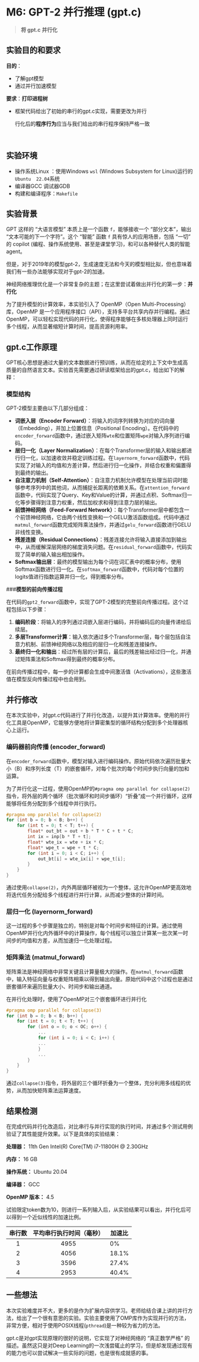 # M6: GPT-2 并行推理 (gpt.c)

> **将 gpt.c 并行化**

## 实验目的和要求

**目的**：

- 了解gpt模型
- 通过并行加速模型

**要求**：**打印进程树**

- 框架代码给出了初始的串行的gpt.c实现，需要更改为并行

  行化后的**程序行为**应当与我们给出的串行程序保持严格一致

  ​



## 实验环境

- 操作系统Linux ：使用Windows `wsl` (Windows Subsystem for Linux)运行的`Ubuntu  22.04`系统
- 编译器GCC  调试器GDB
- 构建和编译程序：`Makefile`





## 实验背景

GPT 这样的 “大语言模型” 本质上是一个函数 `f`，能够接收一个 “部分文本”，输出 “文本可能的下一个字符”。这个 “智能” 函数 `f` 具有惊人的应用场景，包括 “一切” 的 copilot (编程、操作系统使用、甚至是课堂学习)，和可以各种替代人类的智能 agent。

但是，对于2019年的模型gpt-2，生成速度无法和今天的模型相比拟，但也意味着我们有一些办法能够实现对于gpt-2的加速。

神经网络推理优化是一个非常复杂的主题；在这里尝试着做出并行化的第一步：**并行化**

为了提升模型的计算效率，本实验引入了 OpenMP（Open Multi-Processing）库，OpenMP 是一个应用程序接口（API），支持多平台共享内存并行编程。通过 OpenMP，可以轻松实现代码的并行化，使得程序能够在多核处理器上同时运行多个线程，从而显著缩短计算时间，提高资源利用率。



## gpt.c工作原理

GPT核心思想是通过大量的文本数据进行预训练，从而在给定的上下文中生成高质量的自然语言文本。实验首先需要通过研读框架给出的gpt.c，给出如下的解释：

### **模型结构**

GPT-2模型主要由以下几部分组成：

- **词嵌入层（Encoder Forward）**：将输入的词序列转换为对应的词向量（Embedding），并加上位置信息（Positional Encoding）。在代码中的`encoder_forward`函数中，通过嵌入矩阵`wte`和位置矩阵`wpe`对输入序列进行编码。
- **层归一化（Layer Normalization）**：在每个Transformer层的输入和输出都进行归一化，以加速收敛并稳定训练过程。在`layernorm_forward`函数中，代码实现了对输入的均值和方差计算，然后进行归一化操作，并结合权重和偏置得到最终的输出。
- **自注意力机制（Self-Attention）**：自注意力机制允许模型在处理当前词时能够参考序列中的其他词，从而捕捉长距离的依赖关系。在`attention_forward`函数中，代码实现了Query、Key和Value的计算，并通过点积、Softmax归一化等步骤得到注意力权重，然后加权求和得到注意力层的输出。
- **前馈神经网络（Feed-Forward Network）**：每个Transformer层中都包含一个前馈神经网络，它由两个线性变换和一个GELU激活函数组成。代码中通过`matmul_forward`函数完成矩阵乘法操作，并通过`gelu_forward`函数进行GELU非线性变换。
- **残差连接（Residual Connections）**：残差连接允许将输入直接添加到输出中，从而缓解深层网络的梯度消失问题。在`residual_forward`函数中，代码实现了简单的输入输出相加操作。
- **Softmax输出层**：最终的模型输出为每个词在词汇表中的概率分布，使用Softmax函数进行归一化。在`softmax_forward`函数中，代码对每个位置的logits值进行指数运算并归一化，得到概率分布。

###**模型的前向传播过程**

在代码的`gpt2_forward`函数中，实现了GPT-2模型的完整前向传播过程。这个过程包括以下步骤：

1. **编码阶段**：将输入的序列通过词嵌入层进行编码，并将编码后的向量传递给后续层。
2. **多层Transformer计算**：输入依次通过多个Transformer层，每个层包括自注意力机制、前馈神经网络以及相应的层归一化和残差连接操作。
3. **最终归一化和输出**：经过所有层的计算后，最后的残差输出经过归一化，并通过矩阵乘法和Softmax得到最终的概率分布。

在前向传播过程中，每一步的计算都会生成中间激活值（Activations），这些激活值在模型反向传播过程中也会用到。



## 并行修改

在本次实验中，对gpt.c代码进行了并行化改造，以提升其计算效率。使用的并行化工具是OpenMP，它能够方便地将计算密集型的循环结构分配到多个处理器核心上运行。

### 编码器前向传播 (encoder_forward)

在`encoder_forward`函数中，模型对输入进行编码操作。原始代码依次遍历批量大小（B）和序列长度（T）的嵌套循环，对每个批次的每个时间步执行向量的加和运算。

为了并行化这一过程，使用OpenMP的`#pragma omp parallel for collapse(2)`指令，将外层的两个循环（批次循环和时间步循环）“折叠”成一个并行循环，这样能够将任务分配到多个线程中并行执行。

~~~c
#pragma omp parallel for collapse(2)
for (int b = 0; b < B; b++) {
    for (int t = 0; t < T; t++) {
        float* out_bt = out + b * T * C + t * C;
        int ix = inp[b * T + t];
        float* wte_ix = wte + ix * C;
        float* wpe_t = wpe + t * C;
        for (int i = 0; i < C; i++) {
            out_bt[i] = wte_ix[i] + wpe_t[i];
        }
    }
}
~~~

通过使用`collapse(2)`，内外两层循环被视为一个整体，这允许OpenMP更高效地将迭代任务分配给多个线程进行并行计算，从而减少整体的计算时间。

### 层归一化 (layernorm_forward)

这一过程的多个步骤是独立的，特别是对每个时间步和特征的计算。通过使用OpenMP并行化内外循环中的计算操作，每个线程可以独立计算某一批次某一时间步的均值和方差，从而加速归一化处理过程。



### 矩阵乘法 (matmul_forward)

矩阵乘法是神经网络中非常关键且计算量极大的操作。在`matmul_forward`函数中，输入特征向量与权重矩阵相乘以得到输出向量。原始代码中这个过程也是通过嵌套循环来遍历批量大小、时间步和输出通道。

在并行化处理时，使用了OpenMP对三个嵌套循环进行并行化

~~~c
#pragma omp parallel for collapse(3)
for (int b = 0; b < B; b++) {
    for (int t = 0; t < T; t++) {
        for (int o = 0; o < OC; o++) {
			...
            for (int i = 0; i < C; i++) {
			...
            }
           	...
        }
    }
}
~~~

通过`collapse(3)`指令，将外层的三个循环折叠为一个整体，充分利用多线程的优势，从而加快矩阵乘法运算速度。




## 结果检测

在完成代码并行化改造后，对比串行与并行实现的执行时间，并通过多个测试用例验证了其性能提升效果。以下是具体的实验结果：

**处理器：** 11th Gen Intel(R) Core(TM) i7-11800H @ 2.30GHz

**内存：** 16 GB

**操作系统：** Ubuntu 20.04

**编译器：** GCC 

**OpenMP 版本：** 4.5

试验限定token数为10，则进行一系列输入后，从实验结果可以看出，并行化后可以得到一个近似线性的加速比例。

| 串行数 | 平均串行执行时间（毫秒） | 加速比 |
| :----: | :----------------------: | ------ |
|   1    |           4955           | 0%     |
|   2    |           4056           | 18.1%  |
|   3    |           3596           | 27.4%  |
|   4    |           2953           | 40.4%  |



## 一些想法

本次实验难度并不大，更多的是作为扩展内容供学习。老师给结合课上讲的并行方法，给出了一个很有意思的实验。实验主要使用了OMP库作为实现并行的方法，非常方便，相对于使用POSIX线程(`pthread`)是一种较为省力的方法。

gpt.c是对gpt实现原理的很好的说明，它实现了对神经网络的 “真正数学严格” 的描述。虽然这只是对Deep Learning的一次浅尝辄止的学习，但是却发现通过现有的能力也可以尝试解决一些实际的问题，也是很有成就感的事。










